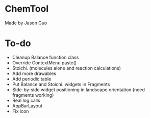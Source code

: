 # ChemTool
Made by Jason Guo
# To-do
- Cleanup Balance function class
- Override ContextMenu paste()
- Stoichi. (molecules alone and reaction calculations)
- Add more drawables
- Add periodic table
- Put Balance and Stoichi. widgets in Fragments
- Side-by-side widget positioning in landscape orientation (need fragments working)
- Real log calls
- AppBarLayout
- Fix icon
